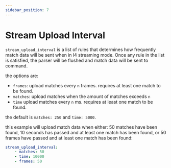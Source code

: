 ```yaml
---
sidebar_position: 7
---
```


# Stream Upload Interval

`stream_upload_interval` is a list of rules that determines how frequently match data will be sent when in l4 streaming mode. Once any rule in the list is satisfied, the parser will be flushed and match data will be sent to command.

the options are:
- `frames`: upload matches every `n` frames. requires at least one match to be found.
- `matches`: upload matches when the amount of matches exceeds `n`
- `time` upload matches every `n` ms. requires at least one match to be found.

the default is `matches: 250` and `time: 5000`.

this example will upload match data when either: 50 matches have been found, 10 seconds has passed and at least one match has been found, or 50 frames have passed and at least one match has been found:

```yaml
stream_upload_interval:
    - matches: 50
    - time: 10000
    - frames: 50
```